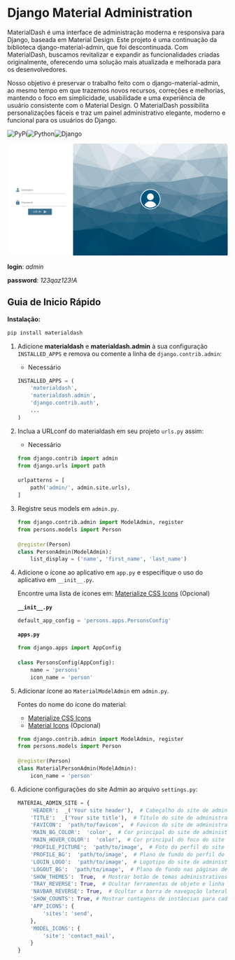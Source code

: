 # Django Material Administration

MaterialDash é uma interface de administração moderna e responsiva para Django, baseada em Material Design. Este projeto é uma continuação da biblioteca django-material-admin, que foi descontinuada. Com MaterialDash, buscamos revitalizar e expandir as funcionalidades criadas originalmente, oferecendo uma solução mais atualizada e melhorada para os desenvolvedores.

Nosso objetivo é preservar o trabalho feito com o django-material-admin, ao mesmo tempo em que trazemos novos recursos, correções e melhorias, mantendo o foco em simplicidade, usabilidade e uma experiência de usuário consistente com o Material Design. O MaterialDash possibilita personalizações fáceis e traz um painel administrativo elegante, moderno e funcional para os usuários do Django.

![PyPi](https://d25lcipzij17d.cloudfront.net/badge.svg?id=py&type=6&v=0.0.22&x2=0)![Python](https://img.shields.io/badge/python-3.4+-blue.svg)![Django](https://img.shields.io/badge/django-2.2+|5.1.2-mediumseagreen.svg)

![Login](https://raw.githubusercontent.com/MaistrenkoAnton/django-material-admin/master/app/demo/screens/login.png)

**login**: *admin*

**password**: *123qaz123!A*

## Guia de Inicio Rápido

**Instalação:**
```bash
pip install materialdash
```

1. Adicione **materialdash** e **materialdash.admin** à sua configuração `INSTALLED_APPS` e remova ou comente a linha de `django.contrib.admin`:
   - Necessário

   ```python
   INSTALLED_APPS = (
       'materialdash',
       'materialdash.admin',
       'django.contrib.auth',
       ...
   )
   ```

2. Inclua a URLconf do materialdash em seu projeto `urls.py` assim:
   - Necessário

   ```python
   from django.contrib import admin
   from django.urls import path

   urlpatterns = [
       path('admin/', admin.site.urls),
   ]
   ```

3. Registre seus models em `admin.py`.

   ```python
   from django.contrib.admin import ModelAdmin, register
   from persons.models import Person

   @register(Person)
   class PersonAdmin(ModelAdmin):
       list_display = ('name', 'first_name', 'last_name')
   ```

4. Adicione o ícone ao aplicativo em `app.py` e especifique o uso do aplicativo em `__init__.py`.

   Encontre uma lista de ícones em:
   [Materialize CSS Icons](https://materializecss.com/icons.html) (Opcional)

   **`__init__.py`**

   ```python
   default_app_config = 'persons.apps.PersonsConfig'
   ```

   **`apps.py`**

   ```python
   from django.apps import AppConfig

   class PersonsConfig(AppConfig):
       name = 'persons'
       icon_name = 'person'
   ```

5. Adicionar ícone ao `MaterialModelAdmin` em `admin.py`.

   Fontes do nome do ícone do material:

   - [Materialize CSS Icons](https://materializecss.com/icons.html)
   - [Material Icons](https://material.io/resources/icons/?style=baseline) (Opcional)

   ```python
   from django.contrib.admin import ModelAdmin, register
   from persons.models import Person

   @register(Person)
   class MaterialPersonAdmin(ModelAdmin):
       icon_name = 'person'
   ```

6. Adicione configurações do site Admin ao arquivo `settings.py`:

   ```python
   MATERIAL_ADMIN_SITE = {
       'HEADER':  _('Your site header'),  # Cabeçalho do site de administração
       'TITLE':  _('Your site title'),  # Título do site de administração
       'FAVICON':  'path/to/favicon',  # Favicon do site de administração
       'MAIN_BG_COLOR':  'color',  # Cor principal do site de administração
       'MAIN_HOVER_COLOR':  'color',  # Cor principal do foco do site de administração
       'PROFILE_PICTURE':  'path/to/image',  # Foto do perfil do site de administração
       'PROFILE_BG':  'path/to/image',  # Plano de fundo do perfil do site de administração
       'LOGIN_LOGO':  'path/to/image',  # Logotipo do site de administração na página de login
       'LOGOUT_BG':  'path/to/image',  # Plano de fundo nas páginas de login/logout
       'SHOW_THEMES':  True,  # Mostrar botão de temas administrativos
       'TRAY_REVERSE': True,  # Ocultar ferramentas de objeto e linha de envio adicional por padrão
       'NAVBAR_REVERSE': True,  # Ocultar a barra de navegação lateral por padrão
       'SHOW_COUNTS': True, # Mostrar contagens de instâncias para cada modelo
       'APP_ICONS': {
           'sites': 'send',
       },
       'MODEL_ICONS': {
           'site': 'contact_mail',
       }
   }
   ```